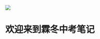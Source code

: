 ![](https://raw.githubusercontent.com/lindongnote/lindong-junior-note/refs/heads/main/docs/public/logo2.png)

# 欢迎来到霖冬中考笔记

[badge-gh-stars]: https://img.shields.io/github/stars/lindongnote/lindong-junior-note.svg?style=flat-square&label=Stars
[badge-gh-watch]: https://img.shields.io/github/watchers/lindongnote/lindong-junior-note.svg?style=flat-square&label=Watch
[badge-contributors]: https://img.shields.io/github/contributors/lindongnote/lindong-junior-note?style=flat-square
[badge-activity]: https://img.shields.io/github/commit-activity/y/lindongnote/lindong-junior-note?style=flat-square
[gh-contributors]: https://github.com/lindongnote/lindong-junior-note/graphs/contributors?style=flat-square
[gh-history]: https://github.com/lindongnote/lindong-junior-note/commits/master?style=flat-square
[gh-commit-activity]: https://github.com/lindongnote/lindong-junior-note/graphs/commit-activity?style=flat-square
